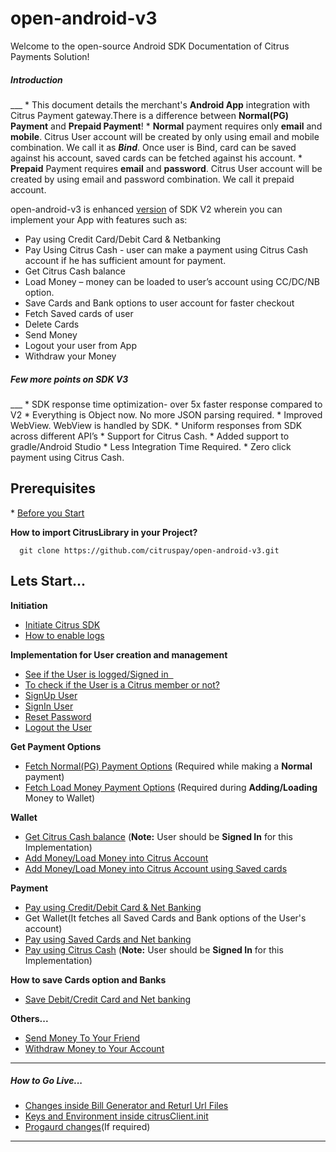 # open-android-v3

Welcome to the open-source Android SDK Documentation of Citrus Payments Solution!

<h5>Introduction</h5>
___
* This document details the merchant's <b>Android App</b> integration with Citrus Payment gateway.There is a difference between <b>Normal(PG) Payment</b> and <b>Prepaid Payment</b>!
* <b>Normal</b> payment requires only <b>email</b> and <b>mobile</b>. Citrus User account will be created by only using email and mobile combination. We call it as <b><i>Bind</i></b>. Once user is Bind, card can be saved against his account, saved cards can be fetched against his account.
* <b>Prepaid</b> Payment requires <b>email</b> and <b>password</b>. Citrus User account will be created by using email and password combination. We call it prepaid account.

open-android-v3 is enhanced [version](https://github.com/citruspay/open-android-v3/blob/documentation/docs/Version%20History.md) of SDK V2 wherein you can implement your App with features such as:

* Pay using Credit Card/Debit Card & Netbanking 
* Pay Using Citrus Cash - user can make a payment using Citrus Cash account if he has sufficient amount for payment. 
* Get Citrus Cash balance
* Load Money – money can be loaded to user’s account using CC/DC/NB option.
* Save Cards and Bank options to user account for faster checkout
* Fetch Saved cards of user
* Delete Cards
* Send Money
* Logout your user from App
* Withdraw your Money

<h5>Few more points on SDK V3</h5>
___
   * SDK response time optimization-  over 5x faster response compared to V2
   * Everything is Object now. No more JSON parsing required.
   * Improved WebView. WebView is handled by SDK.  
   * Uniform responses from SDK across different API’s
   * Support for Citrus Cash.
   * Added support to gradle/Android Studio
   * Less Integration Time Required.
   * Zero click payment using Citrus Cash.

<h2> Prerequisites </h2>
* <a href="https://github.com/citruspay/open-android-v3/blob/documentation/docs/Prerequisite.md" target="_blank">Before you Start</a>


<b> How to import CitrusLibrary in your Project? </b>

      git clone https://github.com/citruspay/open-android-v3.git

<h2>Lets Start...</h2>

<b>Initiation</b>
* <a href="https://github.com/citruspay/open-android-v3/blob/documentation/docs/InitSDK.md" target="_blank">Initiate Citrus SDK</a>
* <a href="https://github.com/citruspay/open-android-v3/blob/documentation/docs/enable%20logs%20.md" target="_blank">How to enable logs </a>

<b> Implementation for User creation and management </b>

* [See if the User is logged/Signed in  ](https://github.com/citruspay/open-android-v3/blob/documentation/docs/isUserSignedIn.md)
* [To check if the User is a Citrus member or not?](https://github.com/citruspay/open-android-v3/blob/documentation/docs/isCitrusMember.md)
* [SignUp User](https://github.com/citruspay/open-android-v3/blob/documentation/docs/Sign%20Up%20User.md)
* [SignIn User](https://github.com/citruspay/open-android-v3/blob/documentation/docs/Sign%20In%20User.md) 
* [Reset Password](https://github.com/citruspay/open-android-v3/blob/documentation/docs/Reset%20Password.md)
* [Logout the User](https://github.com/citruspay/open-android-v3/blob/documentation/docs/Logout.md)

<b> Get Payment Options</b>
* [Fetch Normal(PG) Payment Options](https://github.com/citruspay/open-android-v3/blob/documentation/docs/Fetch%20payment%20options.md) (Required while making a <b>Normal</b> payment)
* [Fetch Load Money Payment Options](https://github.com/citruspay/open-android-v3/blob/documentation/docs/fetch%20load%20money%20options.md) (Required during <b>Adding/Loading</b> Money to Wallet)

<b>Wallet</b>
* [Get Citrus Cash balance](https://github.com/citruspay/open-android-v3/blob/documentation/docs/Get%20Balance.md) (<b>Note:</b> User should be <b>Signed In</b> for this Implementation)
* [Add Money/Load Money into Citrus Account](https://github.com/citruspay/open-android-v3/blob/documentation/docs/Load%20Money.md)
* [Add Money/Load Money into Citrus Account using Saved cards](https://github.com/citruspay/open-android-v3/blob/documentation/docs/Load%20using%20Saved%20Card%20&%20Net%20bank.md)

<b>Payment</b>
* [Pay using Credit/Debit Card & Net Banking](https://github.com/citruspay/open-android-v3/blob/documentation/docs/CC%20%2CDC%20%2CNB%20Direct%20Payment.md)
* Get Wallet(It fetches all Saved Cards and Bank options of the User's account)
* [Pay using Saved Cards and Net banking](https://github.com/citruspay/open-android-v3/blob/documentation/docs/Pay%20Using%20Saved%20Cards%20and%20Bank.md)
* [Pay using Citrus Cash](https://github.com/citruspay/open-android-v3/blob/documentation/docs/Pay%20using%20Citrus%20Cash.md) (<b>Note:</b> User should be <b>Signed In</b> for this Implementation)

<b>How to save Cards option and Banks</b>
* [Save Debit/Credit Card and Net banking](https://github.com/citruspay/open-android-v3/blob/documentation/docs/Save%20payment%20option.md)

<b>Others...</b>
* [Send Money To Your Friend](https://github.com/citruspay/open-android-v3/blob/documentation/docs/Send%20Money.md)
* [Withdraw Money to Your Account](https://github.com/citruspay/open-android-v3/blob/documentation/docs/Withdraw.md)

___
<h5>How to Go Live...</h5>

* <a href="https://github.com/citruspay/open-android-v3/blob/documentation/docs/Backend%20Files%20Changes.md" target="_blank">Changes inside Bill Generator and Returl Url Files</a>
* <a href="https://github.com/citruspay/open-android-v3/blob/documentation/docs/Go%20Live.md" target="_blank">Keys and Environment inside citrusClient.init</a>
* <a href="https://github.com/citruspay/open-android-v3/blob/documentation/docs/Progaurd%20changes.md" target="_blank">Progaurd changes</a>(If required)

___


